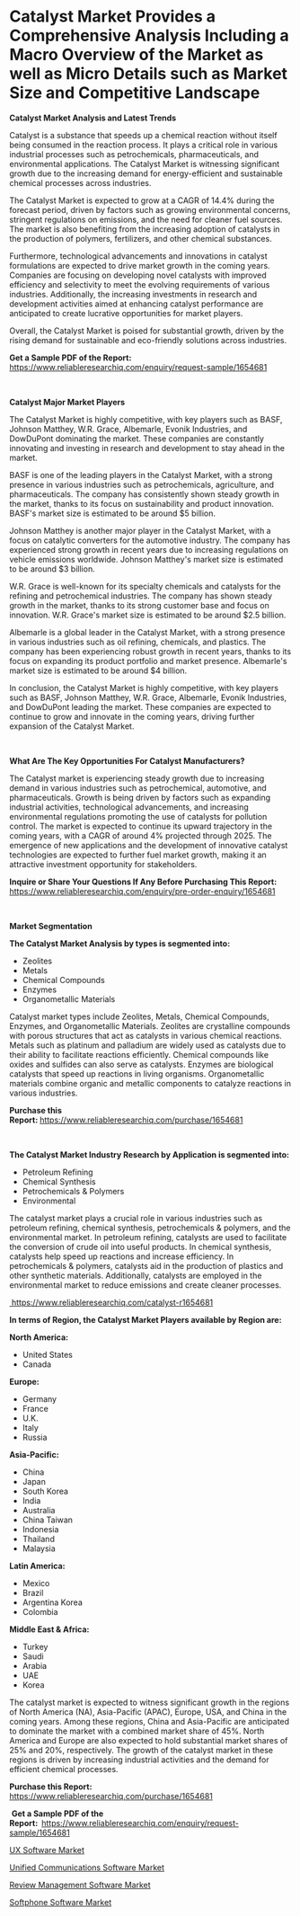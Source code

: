 <p><h1>Catalyst Market Provides a Comprehensive Analysis Including a Macro Overview of the Market as well as Micro Details such as Market Size and Competitive Landscape</h1></p><p><strong>Catalyst Market Analysis and Latest Trends</strong></p>
<p><p>Catalyst is a substance that speeds up a chemical reaction without itself being consumed in the reaction process. It plays a critical role in various industrial processes such as petrochemicals, pharmaceuticals, and environmental applications. The Catalyst Market is witnessing significant growth due to the increasing demand for energy-efficient and sustainable chemical processes across industries.</p><p>The Catalyst Market is expected to grow at a CAGR of 14.4% during the forecast period, driven by factors such as growing environmental concerns, stringent regulations on emissions, and the need for cleaner fuel sources. The market is also benefiting from the increasing adoption of catalysts in the production of polymers, fertilizers, and other chemical substances.</p><p>Furthermore, technological advancements and innovations in catalyst formulations are expected to drive market growth in the coming years. Companies are focusing on developing novel catalysts with improved efficiency and selectivity to meet the evolving requirements of various industries. Additionally, the increasing investments in research and development activities aimed at enhancing catalyst performance are anticipated to create lucrative opportunities for market players.</p><p>Overall, the Catalyst Market is poised for substantial growth, driven by the rising demand for sustainable and eco-friendly solutions across industries.</p></p>
<p><strong>Get a Sample PDF of the Report:&nbsp;</strong> <a href="https://www.reliableresearchiq.com/enquiry/request-sample/1654681">https://www.reliableresearchiq.com/enquiry/request-sample/1654681</a></p>
<p>&nbsp;</p>
<p><strong>Catalyst Major Market Players</strong></p>
<p><p>The Catalyst Market is highly competitive, with key players such as BASF, Johnson Matthey, W.R. Grace, Albemarle, Evonik Industries, and DowDuPont dominating the market. These companies are constantly innovating and investing in research and development to stay ahead in the market.</p><p>BASF is one of the leading players in the Catalyst Market, with a strong presence in various industries such as petrochemicals, agriculture, and pharmaceuticals. The company has consistently shown steady growth in the market, thanks to its focus on sustainability and product innovation. BASF's market size is estimated to be around $5 billion.</p><p>Johnson Matthey is another major player in the Catalyst Market, with a focus on catalytic converters for the automotive industry. The company has experienced strong growth in recent years due to increasing regulations on vehicle emissions worldwide. Johnson Matthey's market size is estimated to be around $3 billion.</p><p>W.R. Grace is well-known for its specialty chemicals and catalysts for the refining and petrochemical industries. The company has shown steady growth in the market, thanks to its strong customer base and focus on innovation. W.R. Grace's market size is estimated to be around $2.5 billion.</p><p>Albemarle is a global leader in the Catalyst Market, with a strong presence in various industries such as oil refining, chemicals, and plastics. The company has been experiencing robust growth in recent years, thanks to its focus on expanding its product portfolio and market presence. Albemarle's market size is estimated to be around $4 billion.</p><p>In conclusion, the Catalyst Market is highly competitive, with key players such as BASF, Johnson Matthey, W.R. Grace, Albemarle, Evonik Industries, and DowDuPont leading the market. These companies are expected to continue to grow and innovate in the coming years, driving further expansion of the Catalyst Market.</p></p>
<p>&nbsp;</p>
<p><strong>What Are The Key Opportunities For Catalyst Manufacturers?</strong></p>
<p><p>The Catalyst market is experiencing steady growth due to increasing demand in various industries such as petrochemical, automotive, and pharmaceuticals. Growth is being driven by factors such as expanding industrial activities, technological advancements, and increasing environmental regulations promoting the use of catalysts for pollution control. The market is expected to continue its upward trajectory in the coming years, with a CAGR of around 4% projected through 2025. The emergence of new applications and the development of innovative catalyst technologies are expected to further fuel market growth, making it an attractive investment opportunity for stakeholders.</p></p>
<p><strong>Inquire or Share Your Questions If Any Before Purchasing This Report:</strong> <a href="https://www.reliableresearchiq.com/enquiry/pre-order-enquiry/1654681">https://www.reliableresearchiq.com/enquiry/pre-order-enquiry/1654681</a></p>
<p>&nbsp;</p>
<p><strong>Market Segmentation</strong></p>
<p><strong>The Catalyst Market Analysis by types is segmented into:</strong></p>
<p><ul><li>Zeolites</li><li>Metals</li><li>Chemical Compounds</li><li>Enzymes</li><li>Organometallic Materials</li></ul></p>
<p><p>Catalyst market types include Zeolites, Metals, Chemical Compounds, Enzymes, and Organometallic Materials. Zeolites are crystalline compounds with porous structures that act as catalysts in various chemical reactions. Metals such as platinum and palladium are widely used as catalysts due to their ability to facilitate reactions efficiently. Chemical compounds like oxides and sulfides can also serve as catalysts. Enzymes are biological catalysts that speed up reactions in living organisms. Organometallic materials combine organic and metallic components to catalyze reactions in various industries.</p></p>
<p><strong>Purchase this Report:&nbsp;</strong><a href="https://www.reliableresearchiq.com/purchase/1654681">https://www.reliableresearchiq.com/purchase/1654681</a></p>
<p>&nbsp;</p>
<p><strong>The Catalyst Market Industry Research by Application is segmented into:</strong></p>
<p><ul><li>Petroleum Refining</li><li>Chemical Synthesis</li><li>Petrochemicals & Polymers</li><li>Environmental</li></ul></p>
<p><p>The catalyst market plays a crucial role in various industries such as petroleum refining, chemical synthesis, petrochemicals & polymers, and the environmental market. In petroleum refining, catalysts are used to facilitate the conversion of crude oil into useful products. In chemical synthesis, catalysts help speed up reactions and increase efficiency. In petrochemicals & polymers, catalysts aid in the production of plastics and other synthetic materials. Additionally, catalysts are employed in the environmental market to reduce emissions and create cleaner processes.</p></p>
<p><a href="https://www.reliableresearchiq.com/catalyst-r1654681">&nbsp;https://www.reliableresearchiq.com/catalyst-r1654681</a></p>
<p><strong>In terms of Region, the Catalyst Market Players available by Region are:</strong></p>
<p>
    <p> <strong> North America: </strong>
        <ul>
            <li>United States</li>
            <li>Canada</li>
        </ul>
        </p> 
    <p> <strong> Europe: </strong>
        <ul>
            <li>Germany</li>
            <li>France</li>
            <li>U.K.</li>
            <li>Italy</li>
            <li>Russia</li>
        </ul>
        </p> 
    <p> <strong> Asia-Pacific: </strong>
        <ul>
            <li>China</li>
            <li>Japan</li>
            <li>South Korea</li>
            <li>India</li>
            <li>Australia</li>
            <li>China Taiwan</li>
            <li>Indonesia</li>
            <li>Thailand</li>
            <li>Malaysia</li>
        </ul>
        </p> 
    <p> <strong> Latin America: </strong>
        <ul>
            <li>Mexico</li>
            <li>Brazil</li>
            <li>Argentina Korea</li>
            <li>Colombia</li>
        </ul>
        </p> 
    <p> <strong> Middle East & Africa: </strong>
        <ul>
            <li>Turkey</li>
            <li>Saudi</li>
            <li>Arabia</li>
            <li>UAE</li>
            <li>Korea</li>
        </ul>
    </p>
    </p>
<p><p>The catalyst market is expected to witness significant growth in the regions of North America (NA), Asia-Pacific (APAC), Europe, USA, and China in the coming years. Among these regions, China and Asia-Pacific are anticipated to dominate the market with a combined market share of 45%. North America and Europe are also expected to hold substantial market shares of 25% and 20%, respectively. The growth of the catalyst market in these regions is driven by increasing industrial activities and the demand for efficient chemical processes.</p></p>
<p><strong>Purchase this Report: </strong><a href="https://www.reliableresearchiq.com/purchase/1654681">https://www.reliableresearchiq.com/purchase/1654681</a></p>
<p>&nbsp;<strong>Get a Sample PDF of the Report:&nbsp;&nbsp;</strong><a href="https://www.reliableresearchiq.com/enquiry/request-sample/1654681">https://www.reliableresearchiq.com/enquiry/request-sample/1654681</a></p>
<p><strong></strong></p>
<p><p><a href="https://github.com/ochgvvcj16/Market-Research-Report-List-1/blob/main/ux-software-market.md">UX Software Market</a></p><p><a href="https://github.com/JosephMorgnlvXXff/Market-Research-Report-List-1/blob/main/unified-communications-software-market.md">Unified Communications Software Market</a></p><p><a href="https://github.com/sydneyHley85/Market-Research-Report-List-1/blob/main/review-management-software-market.md">Review Management Software Market</a></p><p><a href="https://github.com/trameciabutler45/Market-Research-Report-List-1/blob/main/softphone-software-market.md">Softphone Software Market</a></p></p>